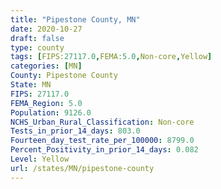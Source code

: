 ```yaml
---
title: "Pipestone County, MN"
date: 2020-10-27
draft: false
type: county
tags: [FIPS:27117.0,FEMA:5.0,Non-core,Yellow]
categories: [MN]
County: Pipestone County
State: MN
FIPS: 27117.0
FEMA_Region: 5.0
Population: 9126.0
NCHS_Urban_Rural_Classification: Non-core
Tests_in_prior_14_days: 803.0
Fourteen_day_test_rate_per_100000: 8799.0
Percent_Positivity_in_prior_14_days: 0.082
Level: Yellow
url: /states/MN/pipestone-county
---
```



